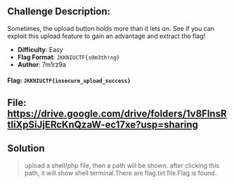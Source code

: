 ## Challenge Description: 
Sometimes, the upload button holds more than it lets on. 
See if you can exploit this upload feature to gain an advantage and extract the flag!
- **Difficulty**: Easy
- **Flag Format**: `JKKNIUCTF{s0m3th!ng}`
- **Author**: 7m1rz9a

#### **Flag**: `JKKNIUCTF{insecure_upload_success}`
## File: https://drive.google.com/drive/folders/1v8FlnsRtIiXpSiJjERcKnQzaW-ec17xe?usp=sharing

## Solution
> upload a shell/php file, then a path will be shown. after clicking this path, it will show shell terminal.There are flag.txt file.Flag is found.

